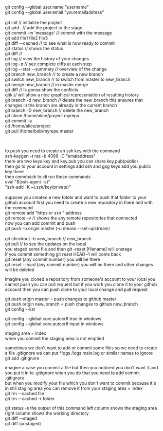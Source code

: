 git config --global user.name "username" <br />
git config --global user.email "youremailaddress" <br />
<br />
git init // initialize the project <br />
git add . // add the project to the stage <br />
git commit -m 'message' // commit with the message <br />
git add file1 file2 file3 <br />
git diff --cached // to see what is now ready to commit <br />
git status // shows the status <br />
git diff // <br />
git log // view the history of your changes <br />
git log -p // see complete diffs at each step <br />
git log --stat --summary // overview of the change <br />
git branch new_branch // to create a new branch <br />
git switch new_branch // to switch from master to new_branch <br />
git merge new_branch // in master merge <br />
git diff // is gonna show the conflicts <br />
gitk // will show a nice graphical representation of resulting history <br />
git branch -d new_branch // delete the new_branch this ensures that changes in the branch are already in the current branch <br />
git branch -D new_branch // delete the new_branch <br />
git clone /home/alice/project myrepo <br />
git commit -a <br />
cd /home/alice/project <br />
git pull /home/bob/myrepe master <br />


<br />
<br />
to push you need to create an ssh key with the command <br />
ssh-keygen -t rsa -b 4096 -C "emaladdress" <br />
there are two keys key and key.pub you can share key.pub(public) <br />
then go to your account in settings add ssh and gpg keys add you public key there <br />
then comeback to cli run these commands <br />
eval "$(ssh-agent -s)" <br />
"ssh-add -K ~/.ssh/key(private)" <br />
<br />
suppose you created a new folder and want to push that folder to your github account first you need to create a new repository in there and with the command <br />
git remote add "https or ssh " address <br /> 
git remote -v // shows the any remote repositories that connected <br />
now you can add commit and push <br />
git push -u origin master (-u means --set-upstream)<br /> 
<br />
git checkout -b new_branch // new_branch <br />
git pull // to see the updates on the local <br />
you staged some file and then git -reset [filename] will unstage <br />
if you commit something git reset HEAD~1 will come back <br />
git reset (any commit number) you will be there <br />
git reset --hard (any commit number) you will be there and other changes will be deleted <br />

imagine you cloned a repository from someone's account to your local
you cannot push you can pull request but if you work you clone it to your github account then you can push clone to your local change and pull request <br /> 

git push origin master = push changes to github master <br />
git push origin new_branch = push changes to github new_branch <br />
git config --list <br />

git config --global core.autocrlf true in windows <br />
git config --global core.autocrlf input in windows <br />

staging area = index <br />
when you commit the staging area is not emptied <br />

sometimes we don't want to add or commit some files so we need to create a file .gitignore we can put *logs /logs main.log or similar names to ignore <br />
git add .gitignore <br />

imagine a case you commit a file but then you noticied you don't want it and you put it in to .gitignore when you do that you need to add commit .gitignore <br /> 
but when you modify your file which you don't want to commit because it's in still staging area you can remove it from your staging area = index <br /> 
git rm --cached file <br />
git rm --cached -r folder <br /> 

git status -s  the output of this command left column shows the staging area right column shows the working directory <br />
git diff --staged <br />
git diff (unstaged) <br /> 
